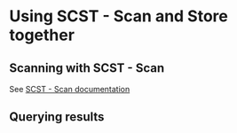 # Using SCST - Scan  and Store together

## Scanning with SCST - Scan

See [SCST - Scan documentation](../scst-scan/)

## Querying results

